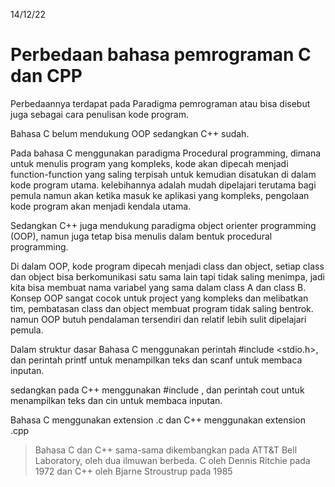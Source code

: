 14/12/22
# Perbedaan bahasa pemrograman C dan CPP
Perbedaannya terdapat pada Paradigma pemrograman atau bisa disebut juga sebagai cara penulisan kode program.

Bahasa C belum mendukung OOP sedangkan C++ sudah.

Pada bahasa C menggunakan paradigma Procedural programming, dimana untuk menulis program yang kompleks, kode akan dipecah menjadi function-function yang saling terpisah untuk kemudian disatukan di dalam kode program utama. kelebihannya adalah mudah dipelajari terutama bagi pemula namun akan ketika masuk ke aplikasi yang kompleks, pengolaan kode program akan menjadi kendala utama.

Sedangkan C++ juga mendukung paradigma object orienter programming (OOP), namun juga tetap bisa menulis dalam bentuk procedural programming.

Di dalam OOP, kode program dipecah menjadi class dan object, setiap class dan object bisa berkomunikasi satu sama lain tapi tidak saling menimpa, jadi kita bisa membuat nama variabel yang sama dalam class A dan class B. Konsep OOP sangat cocok untuk project yang kompleks dan melibatkan tim, pembatasan class dan object membuat program tidak saling bentrok. namun OOP butuh pendalaman tersendiri dan relatif lebih sulit dipelajari pemula.

Dalam struktur dasar Bahasa C menggunakan perintah #include <stdio.h>, dan perintah printf untuk menampilkan teks dan scanf untuk membaca inputan.

sedangkan pada C++ menggunakan #include <iostream>, dan perintah cout untuk menampilkan teks dan cin untuk membaca inputan.

Bahasa C menggunakan extension .c dan C++ menggunakan extension .cpp


> Bahasa C dan C++ sama-sama dikembangkan pada ATT&T Bell Laboratory, oleh dua ilmuwan berbeda. C oleh Dennis Ritchie pada 1972 dan C++ oleh Bjarne Stroustrup pada 1985